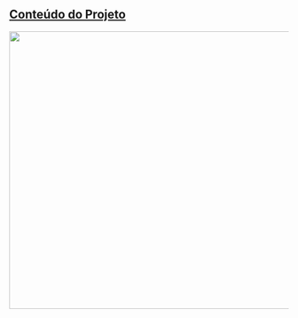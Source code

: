 ## [Conteúdo do Projeto](https://github.com/KarlaLutz/ProjetoNeo4j/blob/main/MecanismosDeEmailRetargeting.adoc)
<img src="https://github.com/KarlaLutz/cripto/blob/main/Bancos%20de%20Dados%20NoSQL%20Grafos.gif" width="1500" height="500" />
